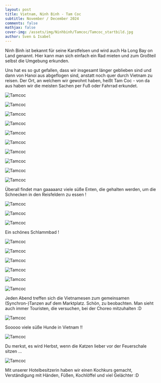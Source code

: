 ```yaml
---
layout: post
title: Vietnam, Ninh Binh - Tam Coc
subtitle: November / December 2024
comments: false
mathjax: false
cover-img: /assets/img/Ninhbinh/Tamcoc/Tamcoc_startbild.jpg
author: Sven & Isabel
---
```


Ninh Binh ist bekannt für seine Karstfelsen und wird auch Ha Long Bay on Land genannt. Hier kann man sich einfach ein Rad mieten und zum Großteil selbst die Umgebung erkunden.

Uns hat es so gut gefallen, dass wir insgesamt länger geblieben sind und dann von Hanoi aus abgeflogen sind, anstatt noch quer durch Vietnam zu reisen.
Der Ort, an welchem wir gewohnt haben, heißt Tam Coc - von da aus haben wir die meisten Sachen per Fuß oder Fahrrad erkundet.

![Tamcoc](/assets/img/Ninhbinh/Tamcoc/Tamcoc_1.jpg)

![Tamcoc](/assets/img/Ninhbinh/Tamcoc/Tamcoc_2.jpg)

![Tamcoc](/assets/img/Ninhbinh/Tamcoc/Tamcoc_3.jpg)

![Tamcoc](/assets/img/Ninhbinh/Tamcoc/Tamcoc_4.jpg)

![Tamcoc](/assets/img/Ninhbinh/Tamcoc/Tamcoc_5.jpg)

![Tamcoc](/assets/img/Ninhbinh/Tamcoc/Tamcoc_6.jpg)

![Tamcoc](/assets/img/Ninhbinh/Tamcoc/Tamcoc_7.jpg)

![Tamcoc](/assets/img/Ninhbinh/Tamcoc/Tamcoc_8.jpg)

![Tamcoc](/assets/img/Ninhbinh/Tamcoc/Tamcoc_9.jpg)

![Tamcoc](/assets/img/Ninhbinh/Tamcoc/Tamcoc_10.jpg)

Überall findet man gaaaaanz viele süße Enten, die gehalten werden, um die Schnecken in den Reisfeldern zu essen !

![Tamcoc](/assets/img/Ninhbinh/Tamcoc/Tamcoc_11.jpg)

![Tamcoc](/assets/img/Ninhbinh/Tamcoc/Tamcoc_12.jpg)

![Tamcoc](/assets/img/Ninhbinh/Tamcoc/Tamcoc_13.jpg)

Ein schönes Schlammbad !

![Tamcoc](/assets/img/Ninhbinh/Tamcoc/Tamcoc_14.jpg)

![Tamcoc](/assets/img/Ninhbinh/Tamcoc/Tamcoc_15.jpg)

![Tamcoc](/assets/img/Ninhbinh/Tamcoc/Tamcoc_16.jpg)

![Tamcoc](/assets/img/Ninhbinh/Tamcoc/Tamcoc_17.jpg)

![Tamcoc](/assets/img/Ninhbinh/Tamcoc/Tamcoc_18.jpg)

![Tamcoc](/assets/img/Ninhbinh/Tamcoc/Tamcoc_19.jpg)

Jeden Abend treffen sich die Vietnamesen zum gemeinsamen (Synchron-)Tanzen auf dem Marktplatz. Schön, zu beobachten. Man sieht auch immer Touristen, die versuchen, bei der Choreo mitzuhalten :D
 
![Tamcoc](/assets/img/Ninhbinh/Tamcoc/Tamcoc_20.jpg)

Sooooo viele süße Hunde in Vietnam !!

![Tamcoc](/assets/img/Ninhbinh/Tamcoc/Tamcoc_21.jpg)

Du merkst, es wird Herbst, wenn die Katzen lieber vor der Feuerschale sitzen ...

![Tamcoc](/assets/img/Ninhbinh/Tamcoc/Tamcoc_22.jpg)

Mit unserer Hotelbesitzerin haben wir einen Kochkurs gemacht, Verständigung mit Händen, Füßen, Kochlöffel und viel Gelächter :D
